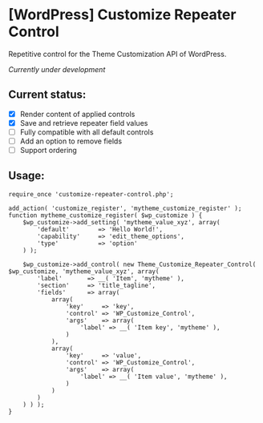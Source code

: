 # [WordPress] Customize Repeater Control
Repetitive control for the Theme Customization API of WordPress.

_Currently under development_

## Current status:

*  [x] Render content of applied controls
*  [x] Save and retrieve repeater field values
*  [ ] Fully compatible with all default controls
*  [ ] Add an option to remove fields
*  [ ] Support ordering

## Usage:
````
require_once 'customize-repeater-control.php';

add_action( 'customize_register', 'mytheme_customize_register' );
function mytheme_customize_register( $wp_customize ) {
	$wp_customize->add_setting( 'mytheme_value_xyz', array(
		'default'        => 'Hello World!',
		'capability'     => 'edit_theme_options',
		'type'           => 'option'
	) );

	$wp_customize->add_control( new Theme_Customize_Repeater_Control( $wp_customize, 'mytheme_value_xyz', array(
		'label'       => __( 'Item', 'mytheme' ),
		'section'     => 'title_tagline',
		'fields'      => array(
			array(
				'key'     => 'key',
				'control' => 'WP_Customize_Control',
				'args'    => array(
					'label' => __( 'Item key', 'mytheme' ),
				)
			),
			array(
				'key'     => 'value',
				'control' => 'WP_Customize_Control',
				'args'    => array(
					'label' => __( 'Item value', 'mytheme' ),
				)
			)
		)
	) ) );
}
````
